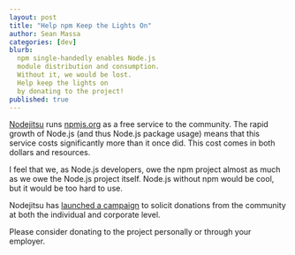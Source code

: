 ```yaml
---
layout: post
title: "Help npm Keep the Lights On"
author: Sean Massa
categories: [dev]
blurb:
  npm single-handedly enables Node.js
  module distribution and consumption.
  Without it, we would be lost.
  Help keep the lights on
  by donating to the project!
published: true
---
```


[Nodejitsu](https://www.nodejitsu.com/) runs [npmjs.org](https://npmjs.org/)
as a free service to the community.
The rapid growth of Node.js (and thus Node.js package usage)
means that this service costs significantly more than it once did.
This cost comes in both dollars and resources.

I feel that we, as Node.js developers, owe the npm project
almost as much as we owe the Node.js project itself.
Node.js without npm would be cool,
but it would be too hard to use.

Nodejitsu has [launched a campaign](https://scalenpm.org)
to solicit donations from the community
at both the individual and corporate level.

Please consider donating to the project personally
or through your employer.
